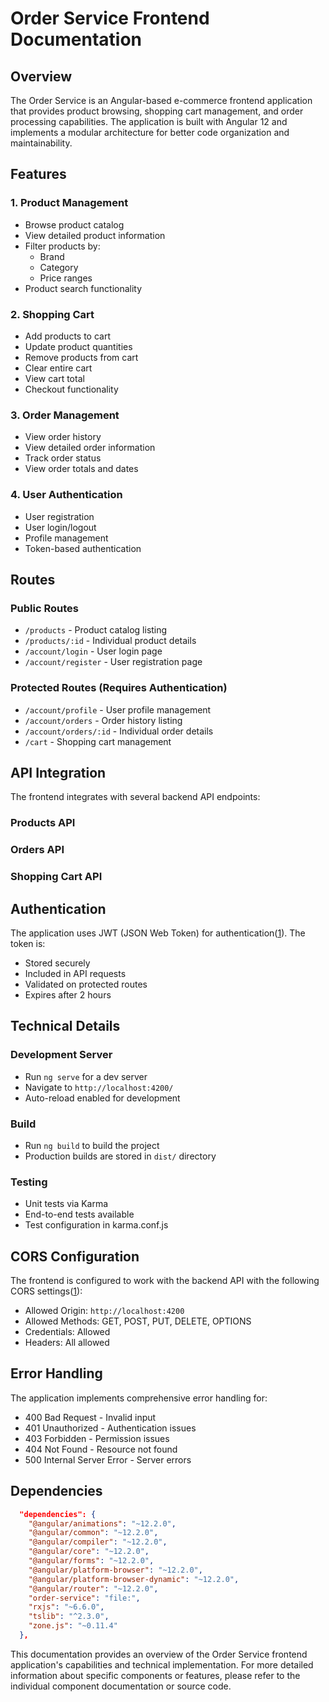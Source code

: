 # Order Service Frontend Documentation

## Overview
The Order Service is an Angular-based e-commerce frontend application that provides product browsing, shopping cart management, and order processing capabilities. The application is built with Angular 12 and implements a modular architecture for better code organization and maintainability.

## Features

### 1. Product Management
- Browse product catalog
- View detailed product information 
- Filter products by:
  - Brand
  - Category
  - Price ranges
- Product search functionality

### 2. Shopping Cart
- Add products to cart
- Update product quantities
- Remove products from cart
- Clear entire cart
- View cart total
- Checkout functionality

### 3. Order Management
- View order history
- View detailed order information
- Track order status
- View order totals and dates

### 4. User Authentication
- User registration
- User login/logout
- Profile management
- Token-based authentication

## Routes

### Public Routes
- `/products` - Product catalog listing
- `/products/:id` - Individual product details
- `/account/login` - User login page
- `/account/register` - User registration page

### Protected Routes (Requires Authentication)
- `/account/profile` - User profile management
- `/account/orders` - Order history listing
- `/account/orders/:id` - Individual order details
- `/cart` - Shopping cart management

## API Integration

The frontend integrates with several backend API endpoints:

### Products API
### Orders API
### Shopping Cart API

## Authentication

The application uses JWT (JSON Web Token) for authentication([1](https://github.com/SamC1832js/OrderService/blob/master/README.md)). The token is:
- Stored securely
- Included in API requests
- Validated on protected routes
- Expires after 2 hours

## Technical Details

### Development Server
- Run `ng serve` for a dev server
- Navigate to `http://localhost:4200/`
- Auto-reload enabled for development

### Build
- Run `ng build` to build the project
- Production builds are stored in `dist/` directory

### Testing
- Unit tests via Karma
- End-to-end tests available
- Test configuration in karma.conf.js

## CORS Configuration
The frontend is configured to work with the backend API with the following CORS settings([1](https://github.com/SamC1832js/OrderService/blob/master/README.md)):
- Allowed Origin: `http://localhost:4200`
- Allowed Methods: GET, POST, PUT, DELETE, OPTIONS
- Credentials: Allowed
- Headers: All allowed

## Error Handling
The application implements comprehensive error handling for:
- 400 Bad Request - Invalid input
- 401 Unauthorized - Authentication issues
- 403 Forbidden - Permission issues
- 404 Not Found - Resource not found
- 500 Internal Server Error - Server errors

## Dependencies

```12:25:package.json
  "dependencies": {
    "@angular/animations": "~12.2.0",
    "@angular/common": "~12.2.0",
    "@angular/compiler": "~12.2.0",
    "@angular/core": "~12.2.0",
    "@angular/forms": "~12.2.0",
    "@angular/platform-browser": "~12.2.0",
    "@angular/platform-browser-dynamic": "~12.2.0",
    "@angular/router": "~12.2.0",
    "order-service": "file:",
    "rxjs": "~6.6.0",
    "tslib": "^2.3.0",
    "zone.js": "~0.11.4"
  },
```


This documentation provides an overview of the Order Service frontend application's capabilities and technical implementation. For more detailed information about specific components or features, please refer to the individual component documentation or source code.
